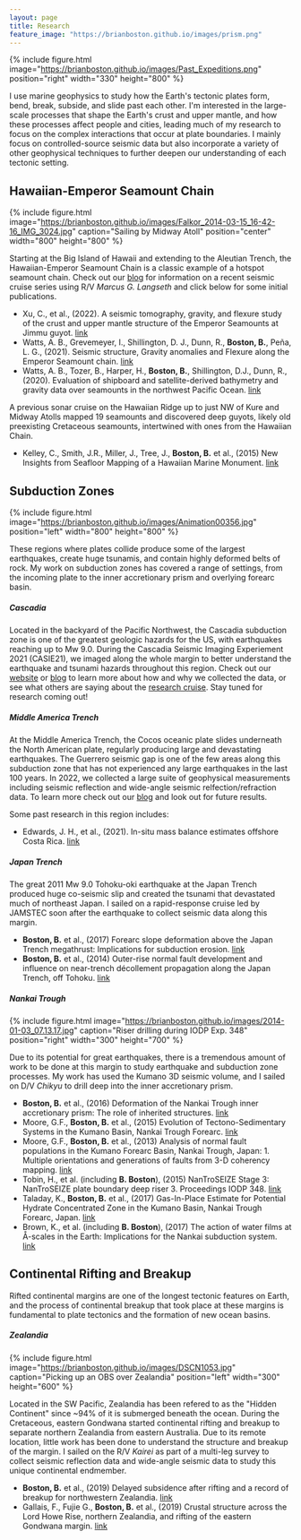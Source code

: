 ```yaml
---
layout: page
title: Research
feature_image: "https://brianboston.github.io/images/prism.png"
---
```

{% include figure.html image="https://brianboston.github.io/images/Past_Expeditions.png" position="right" width="330" height="800" %}

I use marine geophysics to study how the Earth's tectonic plates form, bend, break, subside, and slide past each other. I'm interested in the large-scale processes that shape the Earth's crust and upper mantle, and how these processes affect people and cities, leading much of my research to focus on the complex interactions that occur at plate boundaries. I mainly focus on controlled-source seismic data but also incorporate a variety of other geophysical techniques to further deepen our understanding of each tectonic setting. 


## Hawaiian-Emperor Seamount Chain
{% include figure.html image="https://brianboston.github.io/images/Falkor_2014-03-15_16-42-16_IMG_3024.jpg" caption="Sailing by Midway Atoll" position="center" width="800" height="800" %}

Starting at the Big Island of Hawaii and extending to the Aleutian Trench, the Hawaiian-Emperor Seamount Chain is a classic example of a hotspot seamount chain. Check out our [blog](https://hawaiiemperor.blogspot.com "blog") for information on a recent seismic cruise series using R/V _Marcus G. Langseth_ and click below for some initial publications.

* Xu, C., et al., (2022). A seismic tomography, gravity, and flexure study of the crust and upper mantle structure of the Emperor Seamounts at Jimmu guyot. [link](https://doi.org/10.1029/2021JB023241 "link")
* Watts, A. B., Grevemeyer, I., Shillington, D. J., Dunn, R., **Boston, B.**, Peña, L. G., (2021). Seismic structure, Gravity anomalies and Flexure along the Emperor Seamount chain. [link](http://dx.doi.org/10.1029/2020JB021109 "link")
* Watts, A. B., Tozer, B., Harper, H., **Boston, B.**, Shillington, D.J., Dunn, R., (2020). Evaluation of shipboard and satellite-derived bathymetry and gravity data over seamounts in the northwest Pacific Ocean. [link](http://dx.doi.org/10.1029/2020JB020396 "link")

A previous sonar cruise on the Hawaiian Ridge up to just NW of Kure and Midway Atolls mapped 19 seamounts and discovered deep guyots, likely old preexisting Cretaceous seamounts, intertwined with ones from the Hawaiian Chain.

* Kelley, C., Smith, J.R., Miller, J., Tree, J., **Boston, B.** et al., (2015) New Insights from Seafloor Mapping of a Hawaiian Marine Monument. [link](http://dx.doi.org/10.1029/2015EO030235 "link")

## Subduction Zones
{% include figure.html image="https://brianboston.github.io/images/Animation00356.jpg" position="left" width="800" height="800" %}

These regions where plates collide produce some of the largest earthquakes, create huge tsunamis, and contain highly deformed belts of rock. My work on subduction zones has covered a range of settings, from the incoming plate to the inner accretionary prism and overlying forearc basin.

##### Cascadia
Located in the backyard of the Pacific Northwest, the Cascadia subduction zone is one of the greatest geologic hazards for the US, with earthquakes reaching up to Mw 9.0. During the Cascadia Seismic Imaging Experiement 2021 (CASIE21), we imaged along the whole margin to better understand the earthquake and tsunami hazards throughout this region. Check out our [website](https://casie21.weebly.com "website") or [blog](https://news.climate.columbia.edu/features/illuminating-the-cascadia-subduction-zone/ "blog") to learn more about how and why we collected the data, or see what others are saying about the [research cruise](https://www.sciencemag.org/news/2021/06/megaquake-will-someday-strike-pacific-northwest-ship-could-figure-out-how-bad-it-will "research cruise"). Stay tuned for research coming out!

##### Middle America Trench
At the Middle America Trench, the Cocos oceanic plate slides underneath the North American plate, regularly producing large and devastating earthquakes. The Guerrero seismic gap is one of the few areas along this subduction zone that has not experienced any large earthquakes in the last 100 years. In 2022, we collected a large suite of geophysical measurements including seismic reflection and wide-angle seismic relfection/refraction data. To learn more check out our [blog](https://news.climate.columbia.edu/features/scrutinizing-the-habitat-of-slow-earthquakes-in-the-guerrero-gap/ "blog") and look out for future results.

Some past research in this region includes:
* Edwards, J. H., et al., (2021). In-situ mass balance estimates offshore Costa Rica. [link](https://doi.org/10.1029/2020GC009190 "link")

##### Japan Trench
The great 2011 Mw 9.0 Tohoku-oki earthquake at the Japan Trench produced huge co-seismic slip and created the tsunami that devastated much of northeast Japan. I sailed on a rapid-response cruise led by JAMSTEC soon after the earthquake to collect seismic data along this margin.

* **Boston, B.** et al., (2017) Forearc slope deformation above the Japan Trench megathrust: Implications for subduction erosion. [link](http://dx.doi.org/10.1016/j.epsl.2017.01.005 "link")
* **Boston, B.** et al., (2014) Outer-rise normal fault development and influence on near-trench décollement propagation along the Japan Trench, off Tohoku. [link](http://dx.doi.org/10.1186/1880-5981-66-135 "link")

##### Nankai Trough

{% include figure.html image="https://brianboston.github.io/images/2014-01-03_07.13.17.jpg" caption="Riser drilling during IODP Exp. 348" position="right" width="300" height="700" %}

Due to its potential for great earthquakes, there is a tremendous amount of work to be done at this margin to study earthquake and subduction zone processes. My work has used the Kumano 3D seismic volume, and I sailed on D/V _Chikyu_ to drill deep into the inner accretionary prism.


* **Boston, B.** et al., (2016) Deformation of the Nankai Trough inner accretionary prism: The role of inherited structures. [link](http://dx.doi.org/10.1002/2015GC006185 "link")
* Moore, G.F., **Boston, B.** et al., (2015) Evolution of Tectono-Sedimentary Systems in the Kumano Basin, Nankai Trough Forearc. [link](https://doi.org/10.1016/j.marpetgeo.2015.05.032 "link")
* Moore, G.F., **Boston, B.** et al., (2013) Analysis of normal fault populations in the Kumano Forearc Basin, Nankai Trough, Japan: 1. Multiple orientations and generations of faults from 3-D coherency mapping. [link](http://dx.doi.org/10.1002/ggge.20119 "link")
* Tobin, H., et al. (including **B. Boston**), (2015) NanTroSEIZE Stage 3: NanTroSEIZE plate boundary deep riser 3. Proceedings IODP 348. [link](http://dx.doi.org/10.2204/iodp.proc.348.2015 "link")
* Taladay, K., **Boston, B.** et al., (2017) Gas-In-Place Estimate for Potential Hydrate Concentrated Zone in the Kumano Basin, Nankai Trough Forearc, Japan. [link](http://dx.doi.org/10.3390/en10101552 "link")
* Brown, K., et al. (including **B. Boston**), (2017) The action of water films at Å-scales in the Earth: Implications for the Nankai subduction system. [link](http://dx.doi.org/10.1016/j.epsl.2016.12.042 "link")


## Continental Rifting and Breakup

Rifted continental margins are one of the longest tectonic features on Earth, and the process of continental breakup that took place at these margins is fundamental to plate tectonics and the formation of new ocean basins.

##### Zealandia
{% include figure.html image="https://brianboston.github.io/images/DSCN1053.jpg" caption="Picking up an OBS over Zealandia" position="left" width="300" height="600" %}

Located in the SW Pacific, Zealandia has been refered to as the "Hidden Continent" since ~94% of it is submerged beneath the ocean. During the Cretaceous, eastern Gondwana started continental rifting and breakup to separate northern Zealandia from eastern Australia. Due to its remote location, little work has been done to understand the structure and breakup of the margin. I sailed on the R/V _Kairei_ as part of a multi-leg survey to collect seismic reflection data and wide-angle seismic data to study this unique continental endmember.

* **Boston, B.** et al., (2019) Delayed subsidence after rifting and a record of breakup for northwestern Zealandia. [link](http://dx.doi.org/10.1029/2018JB016799 "link")
* Gallais, F., Fujie G., **Boston, B.** et al., (2019) Crustal structure across the Lord Howe Rise, northern Zealandia, and rifting of the eastern Gondwana margin. [link](http://dx.doi.org/10.1029/2018JB016798 "link")
